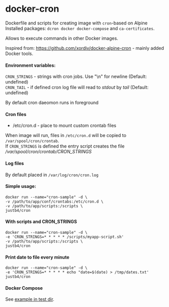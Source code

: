 # docker-cron

Dockerfile and scripts for creating image with `cron`-based on Alpine  
Installed packages: `dcron docker docker-compose` and `ca-certificates`.

Allows to execute commands in other Docker images. 

Inspired from: https://github.com/xordiv/docker-alpine-cron - mainly added Docker tools.

#### Environment variables:

`CRON_STRINGS` - strings with cron jobs. Use "\n" for newline (Default: undefined)   
`CRON_TAIL` - if defined cron log file will read to *stdout* by *tail* (Default: undefined) 
  
By default cron daeomon runs in foreground  

#### Cron files

- /etc/cron.d - place to mount custom crontab files  

When image will run, files in `/etc/cron.d` will be copied to `/var/spool/cron/crontab`.   
If `CRON_STRINGS` is defined the entry script creates the file */var/spool/cron/crontab/CRON_STRINGS*  

#### Log files

By default placed in `/var/log/cron/cron.log` 

#### Simple usage:

```
docker run --name="cron-sample" -d \
-v /path/to/app/conf/crontabs:/etc/cron.d \       
-v /path/to/app/scripts:/scripts \
justb4/cron
```

#### With scripts and CRON_STRINGS
```
docker run --name="cron-sample" -d \
-e 'CRON_STRINGS=* * * * * /scripts/myapp-script.sh'
-v /path/to/app/scripts:/scripts \
justb4/cron
```

#### Print date to file every minute
```
docker run --name="cron-sample" -d \
-e 'CRON_STRINGS=* * * * * echo "date=$(date) > /tmp/dates.txt'
justb4/cron
```

#### Docker Compose
See [example in test dir](test/docker-compose.yml).
